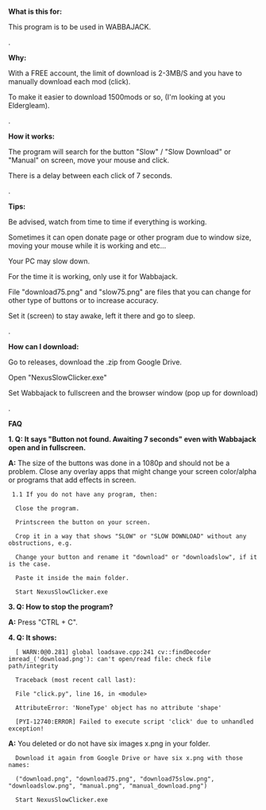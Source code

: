 **What is this for:**

This program is to be used in WABBAJACK.

.

**Why:**

With a FREE account, the limit of download is 2-3MB/S and you have to manually download each mod (click).

To make it easier to download 1500mods or so, (I'm looking at you Eldergleam). 

.

**How it works:**

The program will search for the button "Slow" / "Slow Download" or "Manual" on screen, move your mouse and click.

There is a delay between each click of 7 seconds.

.

**Tips:**

Be advised, watch from time to time if everything is working.

Sometimes it can open donate page or other program due to window size, moving your mouse while it is working and etc...

Your PC may slow down.

For the time it is working, only use it for Wabbajack.

File "download75.png" and "slow75.png" are files that you can change for other type of buttons or to increase accuracy.

Set it (screen) to stay awake, left it there and go to sleep.

.

**How can I download:**

Go to releases, download the .zip from Google Drive.

Open "NexusSlowClicker.exe"

Set Wabbajack to fullscreen and the browser window (pop up for download)

.

**FAQ**

**1. Q: It says "Button not found. Awaiting 7 seconds" even with Wabbajack open and in fullscreen.**

  **A:** The size of the buttons was done in a 1080p and should not be a problem. Close any overlay apps that
   might change your screen color/alpha or programs that add effects in screen.

     1.1 If you do not have any program, then:

      Close the program.

      Printscreen the button on your screen.

      Crop it in a way that shows "SLOW" or "SLOW DOWNLOAD" without any obstructions, e.g.

      Change your button and rename it "download" or "downloadslow", if it is the case.

      Paste it inside the main folder.

      Start NexusSlowClicker.exe

**3. Q: How to stop the program?**

   **A:** Press "CTRL + C".

**4. Q: It shows:**

      [ WARN:0@0.281] global loadsave.cpp:241 cv::findDecoder imread_('download.png'): can't open/read file: check file path/integrity

      Traceback (most recent call last):

      File "click.py", line 16, in <module>

      AttributeError: 'NoneType' object has no attribute 'shape'

      [PYI-12740:ERROR] Failed to execute script 'click' due to unhandled exception!

   **A:** You deleted or do not have six images x.png in your folder.

      Download it again from Google Drive or have six x.png with those names:

      ("download.png", "download75.png", "download75slow.png", "downloadslow.png", "manual.png", "manual_download.png")

      Start NexusSlowClicker.exe


